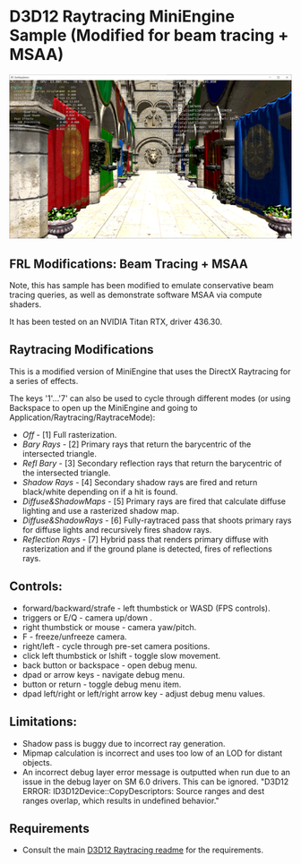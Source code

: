 # D3D12 Raytracing MiniEngine Sample (Modified for beam tracing + MSAA)
![MiniEngine Screenshot](Screenshot.png)

## FRL Modifications: Beam Tracing + MSAA
Note, this has sample has been modified to emulate conservative beam tracing queries, as well as demonstrate software MSAA via compute shaders.

It has been tested on an NVIDIA Titan RTX, driver 436.30.

## Raytracing Modifications

This is a modified version of MiniEngine that uses the DirectX Raytracing for a series of effects.

The keys '1'...'7' can also be used to cycle through different modes (or using Backspace to open up the MiniEngine and going to Application/Raytracing/RaytraceMode): 
* *Off* - [1] Full rasterization.
* *Bary Rays* - [2] Primary rays that return the barycentric of the intersected triangle.
* *Refl Bary* - [3] Secondary reflection rays that return the barycentric of the intersected triangle.
* *Shadow Rays* - [4] Secondary shadow rays are fired and return black/white depending on if a hit is found.
* *Diffuse&ShadowMaps* - [5] Primary rays are fired that calculate diffuse lighting and use a rasterized shadow map.
* *Diffuse&ShadowRays* - [6] Fully-raytraced pass that shoots primary rays for diffuse lights and recursively fires shadow rays.
* *Reflection Rays* - [7] Hybrid pass that renders primary diffuse with rasterization and if the ground plane is detected, fires of reflections rays.

## Controls:
* forward/backward/strafe - left thumbstick or WASD (FPS controls).
* triggers or E/Q - camera up/down .
* right thumbstick or mouse - camera yaw/pitch.
* F - freeze/unfreeze camera. 
* right/left - cycle through pre-set camera positions.
* click left thumbstick or lshift - toggle slow movement.
* back button or backspace - open debug menu. 
* dpad or arrow keys - navigate debug menu.
* button or return - toggle debug menu item.
* dpad left/right or left/right arrow key - adjust debug menu values.

## Limitations:
 * Shadow pass is buggy due to incorrect ray generation.
 * Mipmap calculation is incorrect and uses too low of an LOD for distant objects.
 * An incorrect debug layer error message is outputted when run due to an issue in the debug layer on SM 6.0 drivers. This can be ignored. "D3D12 ERROR: ID3D12Device::CopyDescriptors: Source ranges and dest ranges overlap, which results in undefined behavior."

## Requirements
* Consult the main [D3D12 Raytracing readme](../../readme.md) for the requirements.

